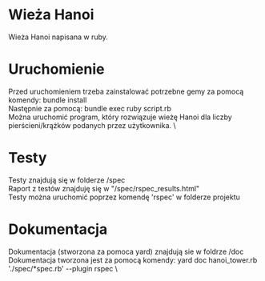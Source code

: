 # Wieża Hanoi
Wieża Hanoi napisana w ruby. 

# Uruchomienie

Przed uruchomieniem trzeba zainstalować potrzebne gemy za pomocą komendy: bundle install \
Następnie za pomocą: bundle exec ruby script.rb \
Można uruchomić program, który rozwiązuje wieżę Hanoi dla liczby pierścieni/krążków podanych przez użytkownika. \

# Testy
Testy znajdują się w folderze /spec \
Raport z testów znajduję się w "/spec/rspec_results.html" \
Testy można uruchomić poprzez komendę 'rspec' w folderze projektu

# Dokumentacja 
Dokumentacja (stworzona za pomoca yard) znajdują sie w foldrze /doc \
Dokumentacja tworzona jest za pomocą komendy:  yard doc hanoi_tower.rb './spec/*spec.rb' --plugin rspec \


